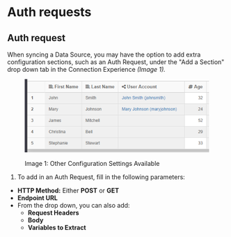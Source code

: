 # Auth requests

## Auth request <a href="#1.3.2-auth-request" id="1.3.2-auth-request"></a>

When syncing a Data Source, you may have the option to add extra configuration sections, such as an Auth Request, under the "Add a Section" drop down tab in the Connection Experience _(Image 1)._

<figure><img src="../../../.gitbook/assets/image (400).png" alt=""><figcaption><p>Image 1: Other Configuration Settings Available </p></figcaption></figure>

1. To add in an Auth Request, fill in the following parameters:

- **HTTP Method:** Either **POST** or **GET**
- **Endpoint URL**
- From the drop down, you can also add:
  - **Request Headers**
  - **Body**
  - **Variables to Extract**